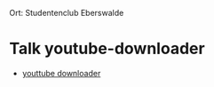 Ort: Studentenclub Eberswalde

Talk youtube-downloader
====================
- [youttube downloader](https://github.com/linux-node-eberswalde/youtube-downloader)

